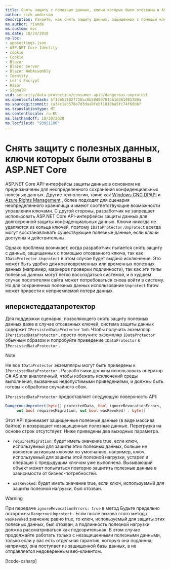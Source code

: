 ```yaml
---
title: Снять защиту с полезных данных, ключи которых были отозваны в ASP.NET Core
author: rick-anderson
description: Узнайте, как снять защиту данных, защищенных с помощью ключей, которые были отозваны в ASP.NET Core приложении.
ms.author: riande
ms.custom: mvc
ms.date: 10/24/2018
no-loc:
- appsettings.json
- ASP.NET Core Identity
- cookie
- Cookie
- Blazor
- Blazor Server
- Blazor WebAssembly
- Identity
- Let's Encrypt
- Razor
- SignalR
uid: security/data-protection/consumer-apis/dangerous-unprotect
ms.openlocfilehash: 5f13b53182f720ac8b58d90701561d381981308a
ms.sourcegitcommit: ca34c1ac578e7d3daa0febf1810ba5fc74f60bbf
ms.translationtype: MT
ms.contentlocale: ru-RU
ms.lasthandoff: 10/30/2020
ms.locfileid: "93051100"
---
```

# <a name="unprotect-payloads-whose-keys-have-been-revoked-in-aspnet-core"></a>Снять защиту с полезных данных, ключи которых были отозваны в ASP.NET Core

<a name="data-protection-consumer-apis-dangerous-unprotect"></a>

ASP.NET Core API-интерфейсы защиты данных в основном не предназначены для неопределенного сохранения конфиденциальных полезных данных. Другие технологии, такие как [Windows CNG DPAPI](/windows/win32/seccng/cng-dpapi) и [Azure Rights Management](/rights-management/) , более подходят для сценария неопределенного хранилища и имеют соответствующие возможности управления ключами. С другой стороны, разработчик не запрещает использовать ASP.NET Core API-интерфейсы защиты данных для долгосрочной защиты конфиденциальных данных. Ключи никогда не удаляются из кольца ключей, поэтому `IDataProtector.Unprotect` всегда могут восстанавливать существующие полезные данные, если ключи доступны и действительны.

Однако проблема возникает, когда разработчик пытается снять защиту с данных, защищенных с помощью отозванного ключа, так как `IDataProtector.Unprotect` в этом случае будет выдано исключение. Это может быть удобно для кратковременных или временных полезных данных (например, маркеров проверки подлинности), так как эти типы полезных данных могут легко воссоздаться системой, и в худшем случае посетителям сайта может потребоваться снова войти в систему. Но для сохраненных полезных данных использование `Unprotect` throw может привести к неприемлемой потери данных.

## <a name="ipersisteddataprotector"></a>иперсистеддатапротектор

Для поддержки сценария, позволяющего снять защиту полезных данных даже в случае отозванных ключей, система защиты данных содержит `IPersistedDataProtector` тип. Чтобы получить экземпляр `IPersistedDataProtector` , просто получите экземпляр `IDataProtector` обычным образом и попробуйте приведение `IDataProtector` к `IPersistedDataProtector` .

> [!NOTE]
> Не все `IDataProtector` экземпляры могут быть приведены к `IPersistedDataProtector` . Разработчики должны использовать оператор C# AS или аналогичный, чтобы избежать исключений среды выполнения, вызванных недопустимыми приведениями, и должны быть готовы к обработке случайного сбоя.

`IPersistedDataProtector` предоставляет следующую поверхность API:

```csharp
DangerousUnprotect(byte[] protectedData, bool ignoreRevocationErrors,
     out bool requiresMigration, out bool wasRevoked) : byte[]
```

Этот API принимает защищенные полезные данные (в виде массива байтов) и возвращает незащищенные полезные данные. Перегрузка на основе строк отсутствует. Ниже приведены два выходных параметра.

* `requiresMigration`: будет иметь значение true, если ключ, используемый для защиты этих полезных данных, больше не является активным ключом по умолчанию, например, ключ, используемый для защиты этой полезной нагрузки, устарел и операция с предыдущим ключом уже выполнена. Вызывающий объект может попытаться повторно защитить полезные данные в зависимости от бизнес-потребностей.

* `wasRevoked`: будет иметь значение true, если ключ, используемый для защиты полезной нагрузки, был отозван.

>[!WARNING]
> При передаче `ignoreRevocationErrors: true` в метод Будьте предельно осторожны `DangerousUnprotect` . Если после вызова этого метода `wasRevoked` значение равно true, то ключ, используемый для защиты этих полезных данных, был отозван, а подлинность полезной нагрузки должна рассматриваться как подозрительная. В этом случае продолжайте работать только с незащищенными полезными данными, только если у вас есть отдельная гарантия, которую она подлинна, например, она поступает из защищенной базы данных, а не отправляется недоверенным веб-клиентом.

[!code-csharp[](dangerous-unprotect/samples/dangerous-unprotect.cs)]
